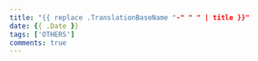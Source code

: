```yaml
---
title: "{{ replace .TranslationBaseName "-" " " | title }}"
date: {{ .Date }}
tags: ['OTHERS']
comments: true
---
```



